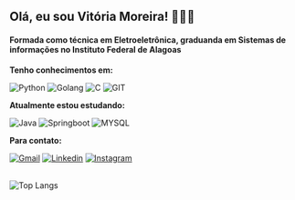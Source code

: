 ## Olá, eu sou Vitória Moreira! 👋👩‍💻

#### Formada como técnica em Eletroeletrônica, graduanda em Sistemas de informações no Instituto Federal de Alagoas

**Tenho conhecimentos em:**

![Python](https://img.shields.io/badge/Python-3776AB?style=for-the-badge&logo=python&logoColor=white)
![Golang](https://img.shields.io/badge/Go-00ADD8?style=for-the-badge&logo=go&logoColor=white)
![C](https://img.shields.io/badge/C-00599C?style=for-the-badge&logo=c&logoColor=white)
![GIT](https://img.shields.io/badge/GIT-E44C30?style=for-the-badge&logo=git&logoColor=white)

**Atualmente estou estudando:**

![Java](https://img.shields.io/badge/Java-ED8B00?style=for-the-badge&logo=openjdk&logoColor=white)
![Springboot](https://img.shields.io/badge/Spring-6DB33F?style=for-the-badge&logo=spring&logoColor=white)
![MYSQL](https://img.shields.io/badge/MySQL-00000F?style=for-the-badge&logo=mysql&logoColor=white)

**Para contato:**

[![Gmail](https://img.shields.io/badge/Gmail-D14836?style=for-the-badge&logo=gmail&logoColor=white)](mailto:viitoriamoreirac@gmail.com)
[![Linkedin](https://img.shields.io/badge/LinkedIn-0077B5?style=for-the-badge&logo=linkedin&logoColor=white)](https://linkedin.com/in/viitoriamoreirac/)
[![Instagram](https://img.shields.io/badge/Instagram-E4405F?style=for-the-badge&logo=instagram&logoColor=white)](https://instagram.com/viitoriamoreirac/) </br></br>

![Top Langs](https://github-readme-stats.vercel.app/api/top-langs/?username=viitoriamoreirac&layout=compact)
